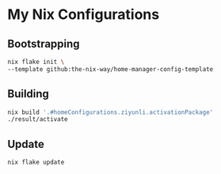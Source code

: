 # My Nix Configurations

## Bootstrapping

```sh
nix flake init \
--template github:the-nix-way/home-manager-config-template
```

## Building

```sh
nix build '.#homeConfigurations.ziyunli.activationPackage'
./result/activate
```

## Update

```sh
nix flake update
```
